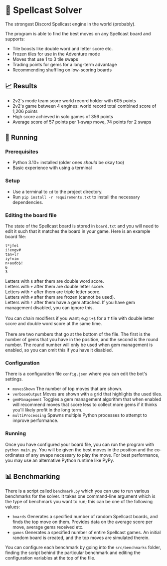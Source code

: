 # 🌹 Spellcast Solver

The strongest Discord Spellcast engine in the world (probably).

The program is able to find the best moves on any Spellcast board and supports:
- Tile boosts like double word and letter score etc.
- Frozen tiles for use in the Adventure mode
- Moves that use 1 to 3 tile swaps
- Trading points for gems for a long-term advantage
- Recommending shuffling on low-scoring boards

## 📈 Results
- 2v2's mode team score world record holder with 605 points
- 2v2's game between 4 engines: world record total combined score of 1,206 points
- High score achieved in solo games of 356 points
- Average score of 57 points per 1-swap move, 74 points for 2 swaps

## 🚀 Running
### Prerequisites
- Python 3.10+ installed (older ones *should* be okay too)
- Basic experience with using a terminal

### Setup
- Use a terminal to `cd` to the project directory.
- Run `pip install -r requirements.txt` to install the necessary dependencies.

### Editing the board file
The state of the Spellcast board is stored in `board.txt` and you will need to edit it such that it matches the board in your game. Here is an example board file:
```
t*jfel
i!engv#
tan+lr
iy!nim
n+audo$!
6
3
```
Letters with `$` after them are double word score.
<br>
Letters with `+` after them are double letter score.
<br>
Letters with `*` after them are triple letter score.
<br>
Letters with `#` after them are frozen (cannot be used).
<br>
Letters with `!` after them have a gem attached. If you have gem management disabled, you can ignore this.
<br><br>
You can chain modifiers if you want; e.g `t+$` for a `T` tile with double letter score and double word score at the same time.
<br><br>
There are two numbers that go at the bottom of the file. The first is the number of gems that you have in the position, and the second is the round number. The round number will only be used when gem management is enabled, so you can omit this if you have it disabled.

### Configuration
There is a configuration file `config.json` where you can edit the bot's settings.

- `movesShown` The number of top moves that are shown.<br>
- `verboseOutput` Moves are shown with a grid that highlights the used tiles.
- `gemManagement` Toggles a gem management algorithm that when enabled will recommend moves that score less to collect more gems if it thinks you'll likely profit in the long term.<br>
- `multiProcessing` Spawns multiple Python processes to attempt to improve performance.

### Running
Once you have configured your board file, you can run the program with `python main.py`. You will be given the best moves in the position and the co-ordinates of any swaps necessary to play the move. For best performance, you may use an alternative Python runtime like PyPy.

## 📊 Benchmarking
There is a script called `benchmark.py` which you can use to run various benchmarks for the solver. It takes one command-line argument which is the type of benchmark you want to run; this can be one of the following values:

- `boards` Generates a specified number of random Spellcast boards, and finds the top move on them. Provides data on the average score per move, average gems received etc.
- `games` Generates a specified number of entire Spellcast games. An initial random board is created, and the top moves are simulated therein.

You can configure each benchmark by going into the `src/benchmarks` folder, finding the script behind the particular benchmark and editing the configuration variables at the top of the file.
